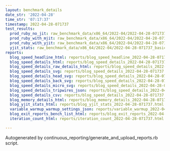```yaml
---
layout: benchmark_details
date_str: '2022-04-28'
time_str: '07:17:37'
timestamp: 2022-04-28-071737
test_results:
  prod_ruby_no_jit: raw_benchmark_data/x86_64/2022-04/2022-04-28-071737_basic_benchmark_prod_ruby_no_jit.json
  prod_ruby_with_mjit: raw_benchmark_data/x86_64/2022-04/2022-04-28-071737_basic_benchmark_prod_ruby_with_mjit.json
  prod_ruby_with_yjit: raw_benchmark_data/x86_64/2022-04/2022-04-28-071737_basic_benchmark_prod_ruby_with_yjit.json
  yjit_stats: raw_benchmark_data/x86_64/2022-04/2022-04-28-071737_basic_benchmark_yjit_stats.json
reports:
  blog_speed_headline_html: reports/blog_speed_headline_2022-04-28-071737.html
  blog_speed_details_html: reports/blog_speed_details_2022-04-28-071737.html
  blog_speed_details_raw_details_html: reports/blog_speed_details_2022-04-28-071737.raw_details.html
  blog_speed_details_svg: reports/blog_speed_details_2022-04-28-071737.svg
  blog_speed_details_head_svg: reports/blog_speed_details_2022-04-28-071737.head.svg
  blog_speed_details_back_svg: reports/blog_speed_details_2022-04-28-071737.back.svg
  blog_speed_details_micro_svg: reports/blog_speed_details_2022-04-28-071737.micro.svg
  blog_speed_details_tripwires_json: reports/blog_speed_details_2022-04-28-071737.tripwires.json
  blog_speed_details_csv: reports/blog_speed_details_2022-04-28-071737.csv
  blog_memory_details_html: reports/blog_memory_details_2022-04-28-071737.html
  blog_yjit_stats_html: reports/blog_yjit_stats_2022-04-28-071737.html
  variable_warmup_warmup_settings_json: reports/variable_warmup_2022-04-28-071737.warmup_settings.json
  blog_exit_reports_bench_list_html: reports/blog_exit_reports_2022-04-28-071737.bench_list.html
  iteration_count_html: reports/iteration_count_2022-04-28-071737.html

---
```

Autogenerated by continuous_reporting/generate_and_upload_reports.rb script.
